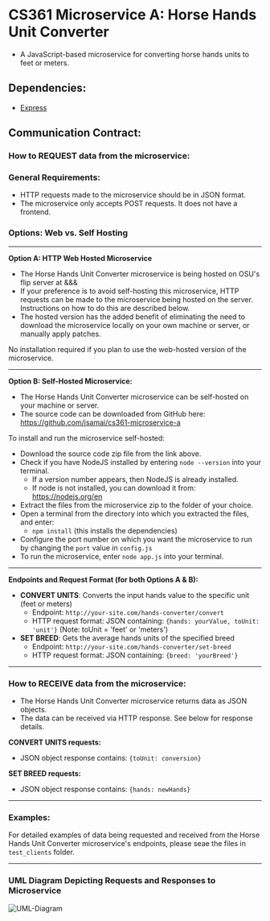 # CS361 Microservice A: Horse Hands Unit Converter
- A JavaScript-based microservice for converting horse hands units to feet or meters.

## Dependencies:
- [Express](https://expressjs.com)

## Communication Contract:

### How to REQUEST data from the microservice:

### General Requirements:
- HTTP requests made to the microservice should be in JSON format.
- The microservice only accepts POST requests. It does not have a frontend.

### Options: Web vs. Self Hosting

---

**Option A: HTTP Web Hosted Microservice**
- The Horse Hands Unit Converter microservice is being hosted on OSU's flip server at &&&
- If your preference is to avoid self-hosting this microservice, HTTP requests can be made to the microservice being hosted on the server. Instructions on how to do this are described below.
- The hosted version has the added benefit of eliminating the need to download the microservice locally on your own machine or server, or manually apply patches.

No installation required if you plan to use the web-hosted version of the microservice.

---

**Option B: Self-Hosted Microservice:**
- The Horse Hands Unit Converter microservice can be self-hosted on your machine or server.
- The source code can be downloaded from GitHub here: 
  https://github.com/jsamai/cs361-microservice-a

To install and run the microservice self-hosted:
- Download the source code zip file from the link above.
- Check if you have NodeJS installed by entering `node --version` into your terminal.
	- If a version number appears, then NodeJS is already installed.
	- If node is not installed, you can download it from: https://nodejs.org/en
- Extract the files from the microservice zip to the folder of your choice.
- Open a terminal from the directory into which you extracted the files, and enter:
	- `npm install` (this installs the dependencies)
- Configure the port number on which you want the microservice to run by changing the `port` value in `config.js`
- To run the microservice, enter `node app.js` into your terminal.

---

**Endpoints and Request Format (for both Options A & B):**
- **CONVERT UNITS**: Converts the input hands value to the specific unit (feet or meters)
	- Endpoint: `http://your-site.com/hands-converter/convert` 
	- HTTP request format: JSON containing: `{hands: yourValue, toUnit: 'unit'}` (Note: toUnit = 'feet' or 'meters')
- **SET BREED**: Gets the average hands units of the specified breed
	- Endpoint: `http://your-site.com/hands-converter/set-breed`
	- HTTP request format: JSON containing: `{breed: 'yourBreed'}`

---

### How to RECEIVE data from the microservice:
- The Horse Hands Unit Converter microservice returns data as JSON objects.
- The data can be received via HTTP response. See below for response details.

**CONVERT UNITS requests:**
- JSON object response contains: `{toUnit: conversion}`

**SET BREED requests:**
- JSON object response contains: `{hands: newHands}`

---

### Examples:
For detailed examples of data being requested and received from the Horse Hands Unit Converter microservice's endpoints, please seae the files in `test_clients` folder.

---

### UML Diagram Depicting Requests and Responses to Microservice
![UML-Diagram](https://github.com/jsamai/cs361-microservice-a/assets/130112573/058b43b6-96f5-4b49-a9b4-6e2b42c066d8)
